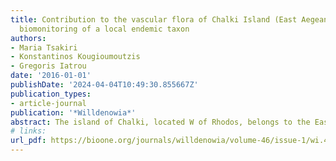```yaml
---
title: Contribution to the vascular flora of Chalki Island (East Aegean, Greece) and
  biomonitoring of a local endemic taxon
authors:
- Maria Tsakiri
- Konstantinos Kougioumoutzis
- Gregoris Iatrou
date: '2016-01-01'
publishDate: '2024-04-04T10:49:30.855667Z'
publication_types:
- article-journal
publication: '*Willdenowia*'
abstract: The island of Chalki, located W of Rhodos, belongs to the East Aegean Islands and is situated at the E part of the South Aegean Island Arc. The flora of Chalki consists of 519 vascular plant taxa, 29 of which are under statutory protection, 22 are Greek endemics and 109 are reported here for the first time. We show that Chalki has the second highest percentage of Greek endemics in the phytogeographical region of the East Aegean Islands. The known distribution of *Limonium ocymifolium*, *L. sitiacum* and *Phoenix theophrasti* is expanded, being reported for the first time for the phytogeographical region of the East Aegean Islands. Finally, we assess for the first time the conservation status of *Allium chalkii*, a single-island endemic, by biomonitoring its populations.
# links:
url_pdf: https://bioone.org/journals/willdenowia/volume-46/issue-1/wi.46.46114/Contribution-to-the-vascular-flora-of-Chalki-Island-East-Aegean/10.3372/wi.46.46114.full
---
```

